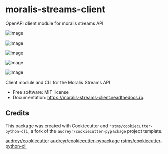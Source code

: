 moralis-streams-client
======================

OpenAPI client module for moralis streams API

![Image](https://img.shields.io/github/license/rstms/moralis-streams-client)

![Image](https://img.shields.io/pypi/v/moralis-streams-client.svg)


![Image](https://circleci.com/gh/rstms/moralis-streams-client/tree/master.svg?style=shield)

![Image](https://readthedocs.org/projects/moralis-streams-client/badge/?version=latest)

![Image](https://pyup.io/repos/github/rstms/moralis-streams-client/shield.svg)

Client module and CLI for the Moralis Streams API


* Free software: MIT license
* Documentation: https://moralis-streams-client.readthedocs.io.



Credits
-------

This package was created with Cookiecutter and `rstms/cookiecutter-python-cli`, a fork of the `audreyr/cookiecutter-pypackage` project template.

[audreyr/cookiecutter](https://github.com/audreyr/cookiecutter)
[audreyr/cookiecutter-pypackage](https://github.com/audreyr/cookiecutter-pypackage)
[rstms/cookiecutter-python-cli](https://github.com/rstms/cookiecutter-python-cli)

